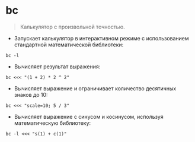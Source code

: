 # bc

> Калькулятор с произвольной точностью.

- Запускает калькулятор в интерактивном режиме с использованием стандартной математической библиотеки:

`bc -l`

- Вычисляет результат выражения:

`bc <<< "(1 + 2) * 2 ^ 2"`

- Вычисляет выражение и ограничивает количество десятичных знаков до 10:

`bc <<< "scale=10; 5 / 3"`

- Вычисляет выражение с синусом и косинусом, используя математическую библиотеку:

`bc -l <<< "s(1) + c(1)"`

